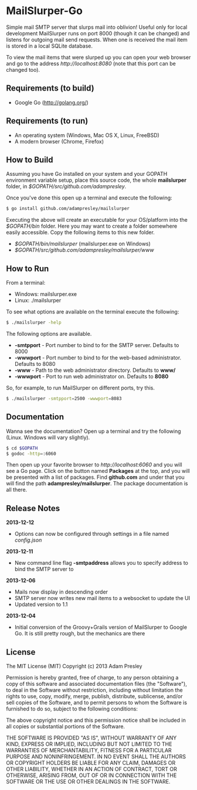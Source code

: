 MailSlurper-Go
==============
Simple mail SMTP server that slurps mail into oblivion! Useful only for local development
MailSlurper runs on port 8000 (though it can be changed) and listens for outgoing mail send
requests. When one is received the mail item is stored in a local SQLite database.

To view the mail items that were slurped up you can open your web browser and go
to the address *http://localhost:8080* (note that this port can be changed too).

Requirements (to build)
-----------------------
* Google Go (http://golang.org/)

Requirements (to run)
---------------------
* An operating system (Windows, Mac OS X, Linux, FreeBSD)
* A modern browser (Chrome, Firefox)

How to Build
------------
Assuming you have Go installed on your system and your GOPATH environment
variable setup, place this source code, the whole **mailslurper** folder,
in *$GOPATH/src/github.com/adampresley*.

Once you've done this open up a terminal and execute the following:

```bash
$ go install github.com/adampresley/mailslurper
```

Executing the above will create an executable for your OS/platform
into the *$GOPATH/bin* folder. Here you may want to create a folder
somewhere easily accessible. Copy the following items to this new folder.

* *$GOPATH/bin/mailslurper* (mailslurper.exe on Windows)
* *$GOPATH/src/github.com/adampresley/mailslurper/www*

How to Run
----------
From a terminal:

* Windows: mailslurper.exe
* Linux: ./mailslurper

To see what options are available on the terminal execute the following:

```bash
$ ./mailslurper -help
```

The following options are available.

* **-smtpport** - Port number to bind to for the SMTP server. Defaults to 8000
* **-wwwport** - Port number to bind to for the web-based administrator. Defaults to 8080
* **-www** - Path to the web administrator directory. Defaults to **www/**
* **-wwwport** - Port to run web administrator on. Defaults to **8080**

So, for example, to run MailSlurper on different ports, try this.

```bash
$ ./mailslurper -smtpport=2500 -wwwport=8083
```

Documentation
-------------
Wanna see the documentation? Open up a terminal and try the following (Linux. Windows will vary slightly).

```bash
$ cd $GOPATH
$ godoc -http=:6060
```

Then open up your favorite browser to *http://localhost:6060* and you will see a Go page.
Click on the button named **Packages** at the top, and you will be presented with
a list of packages. Find **github.com** and under that you will find the path **adampresley/mailslurper**.
The package documentation is all there.

Release Notes
-------------

**2013-12-12**
* Options can now be configured through settings in a file named *config.json*

**2013-12-11**
* New command line flag **-smtpaddress** allows you to specify address to bind the SMTP server to

**2013-12-06**
* Mails now display in descending order
* SMTP server now writes new mail items to a websocket to update the UI
* Updated version to 1.1

**2013-12-04**
* Initial conversion of the Groovy+Grails version of MailSlurper to Google Go. It is still pretty rough, but the mechanics are there


License
-------
The MIT License (MIT)
Copyright (c) 2013 Adam Presley

Permission is hereby granted, free of charge, to any person obtaining a copy of this
software and associated documentation files (the "Software"), to deal in the Software
without restriction, including without limitation the rights to use, copy, modify,
merge, publish, distribute, sublicense, and/or sell copies of the Software, and to
permit persons to whom the Software is furnished to do so, subject to the following conditions:

The above copyright notice and this permission notice shall be included in all copies or
substantial portions of the Software.

THE SOFTWARE IS PROVIDED "AS IS", WITHOUT WARRANTY OF ANY KIND, EXPRESS OR IMPLIED,
INCLUDING BUT NOT LIMITED TO THE WARRANTIES OF MERCHANTABILITY, FITNESS FOR A PARTICULAR
PURPOSE AND NONINFRINGEMENT. IN NO EVENT SHALL THE AUTHORS OR COPYRIGHT HOLDERS BE LIABLE
FOR ANY CLAIM, DAMAGES OR OTHER LIABILITY, WHETHER IN AN ACTION OF CONTRACT, TORT OR OTHERWISE,
ARISING FROM, OUT OF OR IN CONNECTION WITH THE SOFTWARE OR THE USE OR OTHER DEALINGS IN THE SOFTWARE.